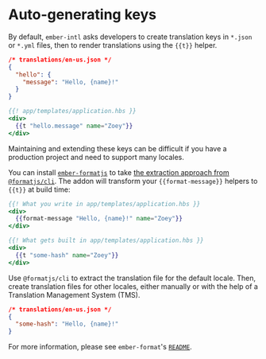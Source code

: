 # Auto-generating keys

By default, `ember-intl` asks developers to create translation keys in `*.json` or `*.yml` files, then to render translations using the `{{t}}` helper.

```json
/* translations/en-us.json */
{
  "hello": {
    "message": "Hello, {name}!"
  }
}
```

```hbs
{{! app/templates/application.hbs }}
<div>
  {{t "hello.message" name="Zoey"}}
</div>
```

Maintaining and extending these keys can be difficult if you have a production project and need to support many locales.

You can install [`ember-formatjs`](https://github.com/mainmatter/ember-formatjs/) to take [the extraction approach from `@formatjs/cli`](https://formatjs.github.io/docs/getting-started/message-extraction/). The addon will transform your `{{format-message}}` helpers to `{{t}}` at build time:

```hbs
{{! What you write in app/templates/application.hbs }}
<div>
  {{format-message "Hello, {name}!" name="Zoey"}}
</div>
```

```hbs
{{! What gets built in app/templates/application.hbs }}
<div>
  {{t "some-hash" name="Zoey"}}
</div>
```

Use `@formatjs/cli` to extract the translation file for the default locale. Then, create translation files for other locales, either manually or with the help of a Translation Management System (TMS).

```json
/* translations/en-us.json */
{
  "some-hash": "Hello, {name}!"
}
```

For more information, please see `ember-format`'s [`README`](https://github.com/mainmatter/ember-formatjs/blob/main/README.md).
